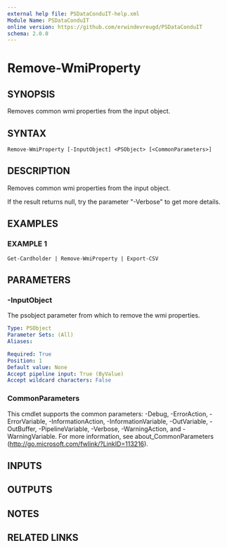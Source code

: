 ```yaml
---
external help file: PSDataConduIT-help.xml
Module Name: PSDataConduIT
online version: https://github.com/erwindevreugd/PSDataConduIT
schema: 2.0.0
---
```


# Remove-WmiProperty

## SYNOPSIS
Removes common wmi properties from the input object.

## SYNTAX

```
Remove-WmiProperty [-InputObject] <PSObject> [<CommonParameters>]
```

## DESCRIPTION
Removes common wmi properties from the input object.

If the result returns null, try the parameter "-Verbose" to get more details.

## EXAMPLES

### EXAMPLE 1
```
Get-Cardholder | Remove-WmiProperty | Export-CSV
```

## PARAMETERS

### -InputObject
The psobject parameter from which to remove the wmi properties.

```yaml
Type: PSObject
Parameter Sets: (All)
Aliases:

Required: True
Position: 1
Default value: None
Accept pipeline input: True (ByValue)
Accept wildcard characters: False
```

### CommonParameters
This cmdlet supports the common parameters: -Debug, -ErrorAction, -ErrorVariable, -InformationAction, -InformationVariable, -OutVariable, -OutBuffer, -PipelineVariable, -Verbose, -WarningAction, and -WarningVariable.
For more information, see about_CommonParameters (http://go.microsoft.com/fwlink/?LinkID=113216).

## INPUTS

## OUTPUTS

## NOTES

## RELATED LINKS
